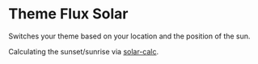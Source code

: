 # Theme Flux Solar

Switches your theme based on your location and the position of the sun.

Calculating the sunset/sunrise via [solar-calc](https://www.npmjs.com/package/solar-calc).
